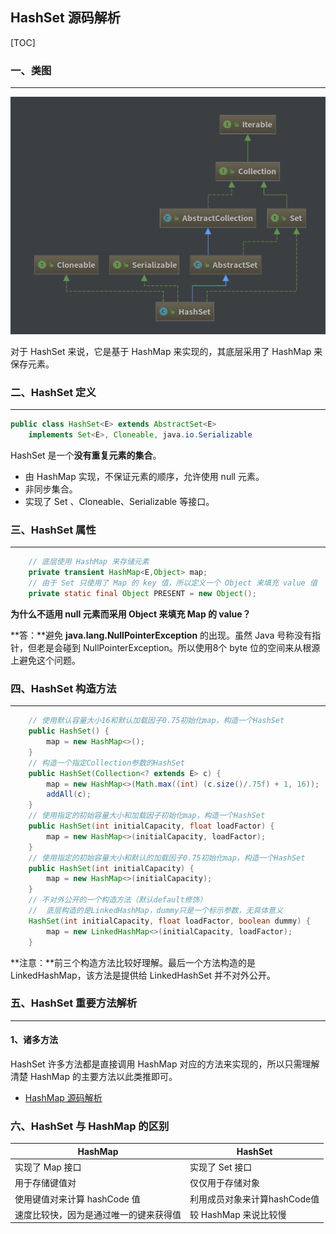 ## HashSet 源码解析

[TOC]

### 一、类图

-------------------------

![HashSet 类图](./image/_005.png)

对于 HashSet 来说，它是基于 HashMap 来实现的，其底层采用了 HashMap 来保存元素。



### 二、HashSet 定义

---------------------------------------

```java
public class HashSet<E> extends AbstractSet<E>
    implements Set<E>, Cloneable, java.io.Serializable
```

HashSet 是一个**没有重复元素的集合**。

- 由 HashMap 实现，不保证元素的顺序，允许使用 null 元素。
- 非同步集合。
- 实现了 Set 、Cloneable、Serializable 等接口。



### 三、HashSet 属性

---------------------

```java
	// 底层使用 HashMap 来存储元素
	private transient HashMap<E,Object> map;
	// 由于 Set 只使用了 Map 的 key 值，所以定义一个 Object 来填充 value 值
    private static final Object PRESENT = new Object();
```

**为什么不适用 null 元素而采用 Object 来填充 Map 的 value？**

**答：**避免 **java.lang.NullPointerException** 的出现。虽然 Java 号称没有指针，但老是会碰到 NullPointerException。所以使用8个 byte 位的空间来从根源上避免这个问题。



### 四、HashSet 构造方法

----------------------------

```java
	// 使用默认容量大小16和默认加载因子0.75初始化map，构造一个HashSet 
    public HashSet() {
        map = new HashMap<>();
    }
	// 构造一个指定Collection参数的HashSet
    public HashSet(Collection<? extends E> c) {
        map = new HashMap<>(Math.max((int) (c.size()/.75f) + 1, 16));
        addAll(c);
    }
	// 使用指定的初始容量大小和加载因子初始化map，构造一个HashSet
    public HashSet(int initialCapacity, float loadFactor) {
        map = new HashMap<>(initialCapacity, loadFactor);
    }
	// 使用指定的初始容量大小和默认的加载因子0.75初始化map，构造一个HashSet
    public HashSet(int initialCapacity) {
        map = new HashMap<>(initialCapacity);
    }
	// 不对外公开的一个构造方法（默认default修饰）
	//  底层构造的是LinkedHashMap，dummy只是一个标示参数，无具体意义
    HashSet(int initialCapacity, float loadFactor, boolean dummy) {
        map = new LinkedHashMap<>(initialCapacity, loadFactor);
    }
```

**注意：**前三个构造方法比较好理解。最后一个方法构造的是 LinkedHashMap，该方法是提供给 LinkedHashSet 并不对外公开。



### 五、HashSet 重要方法解析

----------------------------------

#### 1、诸多方法

HashSet 许多方法都是直接调用 HashMap 对应的方法来实现的，所以只需理解清楚 HashMap 的主要方法以此类推即可。

* [HashMap 源码解析](https://github.com/FunriLy/AlgorithmDemo/blob/master/docs/HashMap%20%E6%BA%90%E7%A0%81%E8%A7%A3%E6%9E%90.md)



### 六、HashSet 与 HashMap 的区别

| HashMap             | HashSet            |
| ------------------- | ------------------ |
| 实现了 Map 接口          | 实现了 Set 接口         |
| 用于存储键值对             | 仅仅用于存储对象           |
| 使用键值对来计算 hashCode 值 | 利用成员对象来计算hashCode值 |
| 速度比较快，因为是通过唯一的键来获得值 | 较 HashMap 来说比较慢    |

